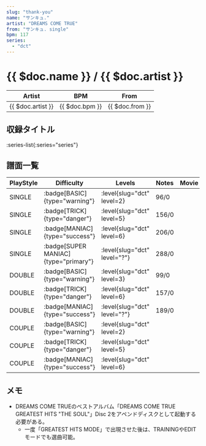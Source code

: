 ```yaml
---
slug: "thank-you"
name: "サンキュ."
artist: "DREAMS COME TRUE"
from: "サンキュ. single"
bpm: 117
series:
  - "dct"
---
```


# {{ $doc.name }} / {{ $doc.artist }}

|Artist|BPM|From|
|------|---|----|
|{{ $doc.artist }}|{{ $doc.bpm }}|{{ $doc.from }}|

## 収録タイトル

:series-list{:series="series"}

## 譜面一覧

|PlayStyle|Difficulty|Levels|Notes|Movie|
|---------|----------|------|-----|-----|
|SINGLE| :badge[BASIC]{type="warning"}|<div class="field is-grouped is-grouped-multiline"> :level{slug="dct" level=2}</div>|96/0||
|SINGLE| :badge[TRICK]{type="danger"}|<div class="field is-grouped is-grouped-multiline"> :level{slug="dct" level=5}</div>|156/0||
|SINGLE| :badge[MANIAC]{type="success"}|<div class="field is-grouped is-grouped-multiline"> :level{slug="dct" level=6}</div>|206/0||
|SINGLE| :badge[SUPER MANIAC]{type="primary"}|<div class="field is-grouped is-grouped-multiline"> :level{slug="dct" level="?"}</div>|288/0||
|DOUBLE| :badge[BASIC]{type="warning"}|<div class="field is-grouped is-grouped-multiline"> :level{slug="dct" level=3}</div>|99/0||
|DOUBLE| :badge[TRICK]{type="danger"}|<div class="field is-grouped is-grouped-multiline"> :level{slug="dct" level=6}</div>|157/0||
|DOUBLE| :badge[MANIAC]{type="success"}|<div class="field is-grouped is-grouped-multiline"> :level{slug="dct" level="?"}</div>|189/0||
|COUPLE| :badge[BASIC]{type="warning"}|<div class="field is-grouped is-grouped-multiline"> :level{slug="dct" level=2}</div>|||
|COUPLE| :badge[TRICK]{type="danger"}|<div class="field is-grouped is-grouped-multiline"> :level{slug="dct" level=5}</div>|||
|COUPLE| :badge[MANIAC]{type="success"}|<div class="field is-grouped is-grouped-multiline"> :level{slug="dct" level=6}</div>|||

## メモ

- DREAMS COME TRUEのベストアルバム「DREAMS COME TRUE GREATEST HITS "THE SOUL"」Disc 2をアペンドディスクとして起動する必要がある。
  - 一度「GREATEST HITS MODE」で出現させた後は、TRAININGやEDITモードでも選曲可能。

